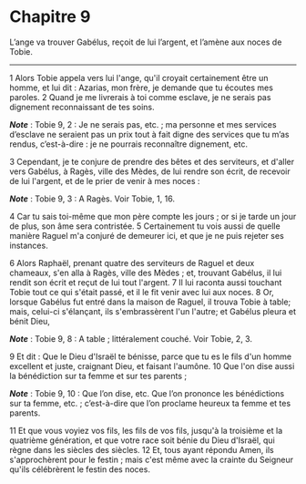 # Chapitre 9

L’ange va trouver Gabélus, reçoit de lui l’argent, et l’amène aux noces de Tobie.

***

1 Alors Tobie appela vers lui l'ange, qu'il croyait certainement être un homme, et lui dit : Azarias, mon frère, je demande que tu écoutes mes paroles. 2 Quand je me livrerais à toi comme esclave, je ne serais pas dignement reconnaissant de tes soins.

***Note*** :  Tobie 9, 2 : Je ne serais pas, etc. ; ma personne et mes services d’esclave ne seraient pas un prix tout à fait digne des services que tu m’as rendus, c’est-à-dire : je ne pourrais reconnaître dignement, etc.

3 Cependant, je te conjure de prendre des bêtes et des serviteurs, et d'aller vers Gabélus, à Ragès, ville des Mèdes, de lui rendre son écrit, de recevoir de lui l'argent, et de le prier de venir à mes noces :

***Note*** :  Tobie 9, 3 : A Ragès. Voir Tobie, 1, 16.

4 Car tu sais toi-même que mon père compte les jours ; or si je tarde un jour de plus, son âme sera contristée. 5 Certainement tu vois aussi de quelle manière Raguel m'a conjuré de demeurer ici, et que je ne puis rejeter ses instances.


6 Alors Raphaël, prenant quatre des serviteurs de Raguel et deux chameaux, s'en alla à Ragès, ville des Mèdes ; et, trouvant Gabélus, il lui rendit son écrit et reçut de lui tout l'argent. 7 Il lui raconta aussi touchant Tobie tout ce qui s'était passé, et il le fit venir avec lui aux noces. 8 Or, lorsque Gabélus fut entré dans la maison de Raguel, il trouva Tobie à table; mais, celui-ci s'élançant, ils s'embrassèrent l'un l'autre; et Gabélus pleura et bénit Dieu,

***Note*** :  Tobie 9, 8 : A table ; littéralement couché. Voir Tobie, 2, 3.

9 Et dit : Que le Dieu d'Israël te bénisse, parce que tu es le fils d'un homme excellent et juste, craignant Dieu, et faisant l'aumône. 10 Que l'on dise aussi la bénédiction sur ta femme et sur tes parents ;

***Note*** :  Tobie 9, 10 : Que l’on dise, etc. Que l’on prononce les bénédictions sur ta femme, etc. ; c’est-à-dire que l’on proclame heureux ta femme et tes parents.

11 Et que vous voyiez vos fils, les fils de vos fils, jusqu'à la troisième et la quatrième génération, et que votre race soit bénie du Dieu d'Israël, qui règne dans les siècles des siècles. 12 Et, tous ayant répondu Amen, ils s'approchèrent pour le festin ; mais c'est même avec la crainte du Seigneur qu'ils célébrèrent le festin des noces.

